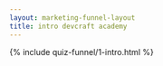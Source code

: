 ```yaml
---
layout: marketing-funnel-layout
title: intro devcraft academy
---
```


{% include quiz-funnel/1-intro.html %}

